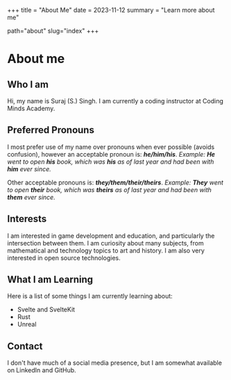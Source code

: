 +++
title = "About Me"
date = 2023-11-12
summary = "Learn more about me"

path="about"
slug="index"
+++
# About me

## Who I am
Hi, my name is Suraj (S.) Singh. I am currently a coding instructor at Coding Minds Academy.

## Preferred Pronouns
I most prefer use of my name over pronouns when ever possible (avoids confusion), however an acceptable pronoun is: ***he/him/his***.
*Example: **He** went to open **his** book, which was **his** as of last year and had been with **him** ever since.*

Other acceptable pronouns is: ***they/them/their/theirs***. 
*Example: **They** went to open **their** book, which was **theirs** as of last year and had been with **them** ever since.*

## Interests
I am interested in game development and education, and particularly the intersection between them. I am curiosity about many subjects, from mathematical and technology topics to art and history. I am also very interested in open source technologies.

## What I am Learning
Here is a list of some things I am currently learning about:
* Svelte and SvelteKit
* Rust
* Unreal

## Contact
I don't have much of a social media presence, but I am somewhat available on LinkedIn and GitHub.